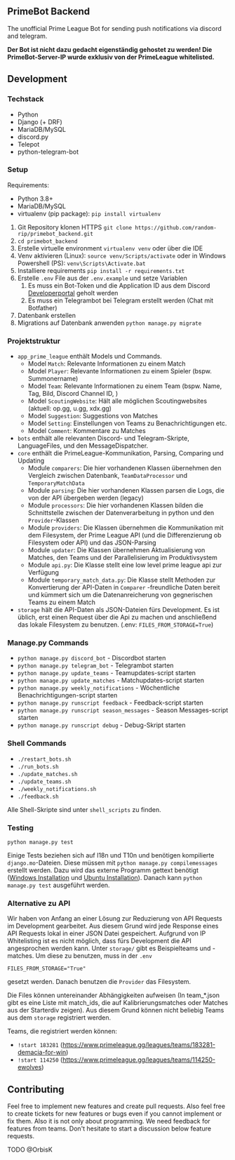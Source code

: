## PrimeBot Backend

The unofficial Prime League Bot for sending push notifications via discord and telegram.

**Der Bot ist nicht dazu gedacht eigenständig gehostet zu werden! Die PrimeBot-Server-IP wurde exklusiv von der
PrimeLeague whitelisted.**

## Development

### Techstack

- Python
- Django (+ DRF)
- MariaDB/MySQL
- discord.py
- Telepot
- python-telegram-bot

### Setup

Requirements:

- Python 3.8+
- MariaDB/MySQL
- virtualenv (pip package):  `pip install virtualenv`


1. Git Repository klonen HTTPS `git clone https://github.com/random-rip/primebot_backend.git`
2. `cd primebot_backend`
3. Erstelle virtuelle environment `virtualenv venv` oder über die IDE
4. Venv aktivieren (Linux): `source venv/Scripts/activate` oder in Windows Powershell (PS): `venv\Scripts\Activate.bat`
5. Installiere requirements `pip install -r requirements.txt`
6. Erstelle `.env` File aus der `.env.example` und setze Variablen
    1. Es muss ein Bot-Token und die Application ID aus dem
       Discord [Developerportal](https://discord.com/developers/applications) geholt werden
    2. Es muss ein Telegrambot bei Telegram erstellt werden (Chat mit Botfather)
7. Datenbank erstellen
8. Migrations auf Datenbank anwenden `python manage.py migrate`

### Projektstruktur

- ``app_prime_league`` enthält Models und Commands.
    - Model ``Match``: Relevante Informationen zu einem Match
    - Model ``Player``: Relevante Informationen zu einem Spieler (bspw. Summonername)
    - Model ``Team``: Relevante Informationen zu einem Team (bspw. Name, Tag, Bild, Discord Channel ID, )
    - Model ``ScoutingWebsite``: Hält alle möglichen Scoutingwebsites (aktuell: op.gg, u.gg, xdx.gg)
    - Model ``Suggestion``: Suggestions von Matches
    - Model ``Setting``: Einstellungen von Teams zu Benachrichtigungen etc.
    - Model ``Comment``: Kommentare zu Matches
- ``bots`` enthält alle relevanten Discord- und Telegram-Skripte, LanguageFiles, und den MessageDispatcher.
- ``core`` enthält die PrimeLeague-Kommunikation, Parsing, Comparing und Updating
    - Module ``comparers``: Die hier vorhandenen Klassen übernehmen den Vergleich zwischen
      Datenbank, `TeamDataProcessor` und `TemporaryMatchData`
    - Module ``parsing``: Die hier vorhandenen Klassen parsen die Logs, die von der API übergeben werden (legacy)
    - Module ``processors``: Die hier vorhandenen Klassen bilden die Schnittstelle zwischen der Datenverarbeitung in
      python und den `Provider`-Klassen
    - Module `providers`: Die Klassen übernehmen die Kommunikation mit dem Filesystem, der Prime League API (und die
      Differenzierung ob Filesystem oder API) und das JSON-Parsing
    - Module `updater`: Die Klassen übernehmen Aktualisierung von Matches, den Teams und der Parallelisierung im
      Produktivsystem
    - Module `api.py`: Die Klasse stellt eine low level prime league api zur Verfügung
    - Module `temporary_match_data.py`: Die Klasse stellt Methoden zur Konvertierung der API-Daten in ``Comparer``
      -freundliche Daten bereit und kümmert sich um die Datenanreicherung von gegnerischen Teams zu einem Match
- ``storage`` hält die API-Daten als JSON-Dateien fürs Development. Es ist üblich, erst einen Request über die Api zu
  machen und anschließend das lokale Filesystem zu benutzen. (.env: ``FILES_FROM_STORAGE=True``)

### Manage.py Commands

- `python manage.py discord_bot` - Discordbot starten
- `python manage.py telegram_bot` - Telegrambot starten
- `python manage.py update_teams` - Teamupdates-script starten
- `python manage.py update_matches` - Matchupdates-script starten
- `python manage.py weekly_notifications` - Wöchentliche Benachrichtigungen-script starten
- `python manage.py runscript feedback` - Feedback-script starten
- `python manage.py runscript season_messages` - Season Messages-script starten
- `python manage.py runscript debug` - Debug-Skript starten

### Shell Commands

- `./restart_bots.sh`
- `./run_bots.sh`
- `./update_matches.sh`
- `./update_teams.sh`
- `./weekly_notifications.sh`
- `./feedback.sh`

Alle Shell-Skripte sind unter `shell_scripts` zu finden.

### Testing

```
python manage.py test
```

Einige Tests beziehen sich auf I18n und T10n und benötigen kompilierte ``django.mo``-Dateien. Diese müssen
mit ``python manage.py compilemessages`` erstellt werden. Dazu wird das externe Programm gettext
benötigt ([Windows Installation](https://www.gnu.org/software/gettext/)
und [Ubuntu Installation](https://installati.one/ubuntu/20.04/gettext/)). Danach kann ``python manage.py test``
ausgeführt werden.

### Alternative zu API

Wir haben von Anfang an einer Lösung zur Reduzierung von API Requests im Development gearbeitet. Aus diesem Grund wird
jede Response eines API Requests lokal in einer JSON Datei gespeichert. Aufgrund von IP Whitelisting ist es nicht
möglich, dass fürs Development die API angesprochen werden kann. Unter ``storage/`` gibt es Beispielteams und -matches.
Um diese zu benutzen, muss in der `.env`

```
FILES_FROM_STORAGE="True"
```

gesetzt werden. Danach benutzen die ``Provider`` das Filesystem.

Die Files können untereinander Abhängigkeiten aufweisen (In team_*.json gibt es eine Liste mit match_ids, die auf
Kalibrierungsmatches oder Matches aus der Starterdiv zeigen). Aus diesem Grund können nicht beliebig Teams aus
dem ``storage`` registriert werden.

Teams, die registriert werden können:

- ``!start 183281`` (https://www.primeleague.gg/leagues/teams/183281-demacia-for-win)
- ``!start 114250`` (https://www.primeleague.gg/leagues/teams/114250-ewolves)

## Contributing

Feel free to implement new features and create pull requests. Also feel free to create tickets for new features or bugs
even if you cannot implement or fix them. Also it is not only about programming. We need feedback for features from
teams. Don't hesitate to start a discussion below feature requests.

TODO @OrbisK